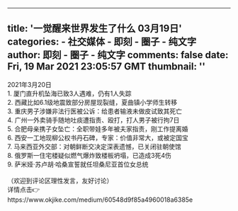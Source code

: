 
---
title: '一觉醒来世界发生了什么 03月19日'
categories: 
    - 社交媒体
    - 即刻 - 圈子 - 纯文字
author: 即刻 - 圈子 - 纯文字
comments: false
date: Fri, 19 Mar 2021 23:05:57 GMT
thumbnail: ''
---

<div>   
2021年3月20日<br>1. 厦门直升机坠海已致3人遇难，仍有1人失踪<br>2. 西藏比如6.1级地震致部分房屋现裂缝，夏曲镇小学师生转移<br>3. 重庆男子涉嫌非法行医被公诉：给患者输液未做皮试致其死亡<br>4. 广州一外卖骑手随地吐痰遭指责、殴打，打人男子被行拘7日<br>5. 合肥母亲携子女坠亡：全职带娃多年被夫家指责，刚工作提离婚<br>6. 西安一工地现柳公权书丹石碑，专家：价值非常大，或被定国宝<br>7. 马来西亚外交部：对朝鲜断交决定深表遗憾，已关闭驻朝使馆<br>8. 俄罗斯一住宅楼疑似燃气爆炸致楼板坍塌，已造成3死4伤<br>9. 萨米娅·苏卢胡·哈桑宣誓就任坦桑尼亚首位女总统<br><br>（欢迎到评论区理性发言，友好讨论）<br>详情点击👉<br>https://www.okjike.com/medium/60548d9f85a4960018a6385e  
</div>
            